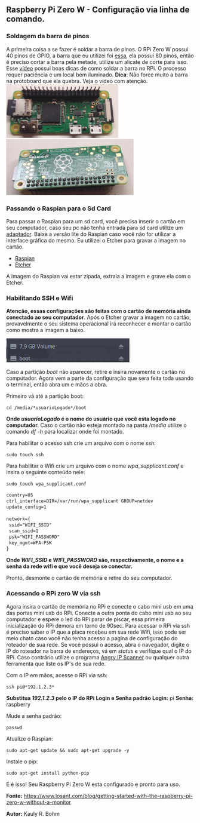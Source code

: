 ## Raspberry Pi Zero W - Configuração via linha de comando.

### Soldagem da barra de pinos

A primeira coisa a se fazer é soldar a barra de pinos. O RPi Zero W possui 40 pinos de GPIO, a barra que eu utilizei foi [essa](https://www.filipeflop.com/produto/barra-de-pinos-2x40-180-graus/), ela possui 80 pinos, então é preciso cortar a barra pela metade, utilize um alicate de corte para isso. Esse [vídeo](https://www.youtube.com/watch?v=8N18lIL3Uwk) possui boas dicas de como soldar a barra no RPi. O processo requer paciência e um local bem iluminado. 
**Dica**: Não force muito a barra na protoboard que ela quebra. Veja o vídeo com atenção.
![Frente](img/rpi1_s.png) 
![Verso](img/rpi2_s.png)

### Passando o Raspian para o Sd Card

Para passar o Raspian para um sd card, você precisa inserir o cartão em seu computador, caso seu pc não tenha entrada para sd card utilize um [adaptador](https://www.americanas.com.br/produto/21282117/mini-leitor-adaptador-pen-drive-usb-para-cartao-micro-sd?WT.srch=1&epar=bp_pl_00_go_pla_infeaces_rlsa_novos_3p&gclid=CjwKCAjwmK3OBRBKEiwAOL6t1AMIb47JaUxRzuODGdxwxoSFEU4D88GIs8lLNFQKD8jsyCOFBeJdsxoCzM0QAvD_BwE&opn=YSMESP&sellerId=8215490000317). Baixe a versão lite do Raspian caso você não for utilizar a interface gráfica do mesmo. Eu utilizei o Etcher para gravar a imagem no cartão.

* [Raspian](https://www.raspberrypi.org/downloads/raspbian/)
* [Etcher](https://etcher.io/)

A imagem do Raspian vai estar zipada, extraia a imagem e  grave ela com o Etcher.

### Habilitando SSH e Wifi

**Atenção, essas configurações são feitas com o cartão de memória ainda conectado ao seu computador**. Após o Etcher gravar a imagem no cartão, provavelmente o seu sistema operacional irá reconhecer e montar o cartão como mostra a imagem a baixo.

![Cartão montado visível no Nautilus](img/boot.png)

Caso a partição *boot* não aparecer, retire e insira novamente o cartão no computador. Agora vem a parte da configuração que sera feita toda usando o terminal, então abra um e mãos a obra. 

Primeiro vá até a partição boot:
```shell
cd /media/*usuarioLogado*/boot
```

**Onde *usuarioLogado* é o nome do usuário que você esta logado no computador.**
Caso o cartão não esteja montado na pasta */media* utilize o comando *df -h* para localizar onde foi montado.

Para habilitar o acesso ssh crie um arquivo com o nome *ssh*:
```shell
sudo touch ssh
```

Para habilitar o Wifi crie um arquivo com o nome *wpa_supplicant.conf* e insira o seguinte conteúdo nele:
```shell
sudo touch wpa_supplicant.conf
```

```
country=US
ctrl_interface=DIR=/var/run/wpa_supplicant GROUP=netdev
update_config=1

network={
 ssid="WIFI_SSID"
 scan_ssid=1
 psk="WIFI_PASSWORD"
 key_mgmt=WPA-PSK
}
```

**Onde *WIFI_SSID* e *WIFI_PASSWORD* são, respectivamente, o nome e a senha da rede wifi e que você deseja se conectar.**

Pronto, desmonte o cartão de memória e retire do seu computador.

### Acessando o RPi zero W via ssh

Agora insira o cartão de memória no RPi e conecte o cabo mini usb em uma das portas mini usb do RPi. Conecte a outra ponta do cabo mini usb ao seu computador e espere o led do RPi parar de piscar, essa primeira inicialização do RPi demora em torno de 90sec. Para acessar o RPi via ssh é preciso saber o IP que a placa recebeu em sua rede Wifi, isso pode ser meio chato caso você não tenha acesso a pagina de configuração do roteador de sua rede. Se você possui o acesso, abra o navegador, digite o IP do roteador na barra de endereços, vá em *status* e verifique qual o IP do RPi. Caso contrário utilize o programa [Angry IP Scanner](http://angryip.org/download/#linux) ou qualquer outra ferramenta que liste os IP's de sua rede.

Com o IP em mãos, acesse o RPi via ssh:
```shell
ssh pi@*192.1.2.3*
```

**Substitua *192.1.2.3* pelo o IP do RPi** 
**Login e Senha padrão**
**Login:** pi
**Senha:** raspberry

Mude a senha padrão:
```shell
passwd
```

Atualize o Raspian:
```shell
sudo apt-get update && sudo apt-get upgrade -y 
```

Instale o pip:
```shell
sudo apt-get install python-pip
```

E é isso! Seu Raspberry Pi Zero W esta configurado e pronto para uso.

**Fonte:** https://www.losant.com/blog/getting-started-with-the-raspberry-pi-zero-w-without-a-monitor

**Autor:** Kauly R. Bohm
